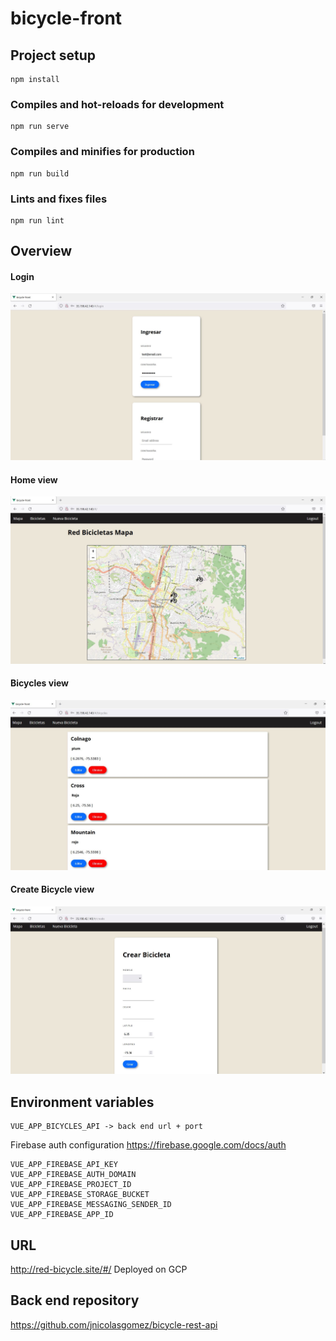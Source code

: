 # bicycle-front

## Project setup
```
npm install
```

### Compiles and hot-reloads for development
```
npm run serve
```

### Compiles and minifies for production
```
npm run build
```

### Lints and fixes files
```
npm run lint
```

## Overview
#### Login
![login_view](https://github.com/jnicolasgomez/bicycle-front/blob/main/documentation/login_view1.JPG)

#### Home view
![home_view](https://github.com/jnicolasgomez/bicycle-front/blob/main/documentation/map_view.JPG)

#### Bicycles view
![bicycles_view](https://github.com/jnicolasgomez/bicycle-front/blob/main/documentation/bicycles_view.JPG)

#### Create Bicycle view
![new_bicycle_view](https://github.com/jnicolasgomez/bicycle-front/blob/main/documentation/create_view.JPG)

## Environment variables
```
VUE_APP_BICYCLES_API -> back end url + port
```
Firebase auth configuration
https://firebase.google.com/docs/auth
```
VUE_APP_FIREBASE_API_KEY
VUE_APP_FIREBASE_AUTH_DOMAIN
VUE_APP_FIREBASE_PROJECT_ID
VUE_APP_FIREBASE_STORAGE_BUCKET
VUE_APP_FIREBASE_MESSAGING_SENDER_ID
VUE_APP_FIREBASE_APP_ID
```

## URL

http://red-bicycle.site/#/
Deployed on GCP

## Back end repository

https://github.com/jnicolasgomez/bicycle-rest-api
